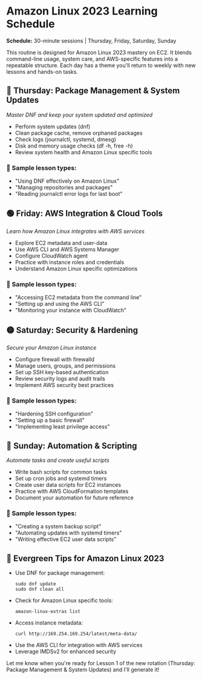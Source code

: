 # Amazon Linux 2023 Learning Schedule

**Schedule:** 30-minute sessions | Thursday, Friday, Saturday, Sunday

This routine is designed for Amazon Linux 2023 mastery on EC2. It blends command-line usage, system care, and AWS-specific features into a repeatable structure. Each day has a theme you'll return to weekly with new lessons and hands-on tasks.

## 🔵 Thursday: Package Management & System Updates
*Master DNF and keep your system updated and optimized*

- Perform system updates (dnf)
- Clean package cache, remove orphaned packages
- Check logs (journalctl, systemd, dmesg)
- Disk and memory usage checks (df -h, free -h)
- Review system health and Amazon Linux specific tools

### 🧪 Sample lesson types:
- "Using DNF effectively on Amazon Linux"
- "Managing repositories and packages"
- "Reading journalctl error logs for last boot"

## 🟢 Friday: AWS Integration & Cloud Tools
*Learn how Amazon Linux integrates with AWS services*

- Explore EC2 metadata and user-data
- Use AWS CLI and AWS Systems Manager
- Configure CloudWatch agent
- Practice with instance roles and credentials
- Understand Amazon Linux specific optimizations

### 🧪 Sample lesson types:
- "Accessing EC2 metadata from the command line"
- "Setting up and using the AWS CLI"
- "Monitoring your instance with CloudWatch"

## 🟡 Saturday: Security & Hardening
*Secure your Amazon Linux instance*

- Configure firewall with firewalld
- Manage users, groups, and permissions
- Set up SSH key-based authentication
- Review security logs and audit trails
- Implement AWS security best practices

### 🧪 Sample lesson types:
- "Hardening SSH configuration"
- "Setting up a basic firewall"
- "Implementing least privilege access"

## 🔴 Sunday: Automation & Scripting
*Automate tasks and create useful scripts*

- Write bash scripts for common tasks
- Set up cron jobs and systemd timers
- Create user data scripts for EC2 instances
- Practice with AWS CloudFormation templates
- Document your automation for future reference

### 🧪 Sample lesson types:
- "Creating a system backup script"
- "Automating updates with systemd timers"
- "Writing effective EC2 user data scripts"

## 📌 Evergreen Tips for Amazon Linux 2023

- Use DNF for package management:
  ```
  sudo dnf update
  sudo dnf clean all
  ```
- Check for Amazon Linux specific tools:
  ```
  amazon-linux-extras list
  ```
- Access instance metadata:
  ```
  curl http://169.254.169.254/latest/meta-data/
  ```
- Use the AWS CLI for integration with AWS services
- Leverage IMDSv2 for enhanced security

Let me know when you're ready for Lesson 1 of the new rotation (Thursday: Package Management & System Updates) and I'll generate it!